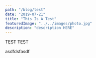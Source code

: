 ```yaml
---
path: "/blog/test"
date: "2019-07-21"
title: "This Is A Test"
featuredImage: "../../images/photo.jpg"
description: "description HERE"
---
```


TEST TEST

asdfdsfasdf
